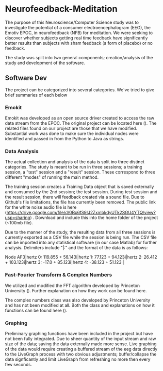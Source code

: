 # Neurofeedback-Meditation

The purpose of this Neuroscience/Computer Science study was to investigate the potential of a consumer electroencephalogram (EEG), the Emotiv EPOC, in neurofeedback (NFB) for meditation. We were seeking to discover whether
subjects getting real time feedback have significantly better results than subjects with sham feedback (a form of placebo) or no feedback.

The study was split into two general components; creation/analysis of the study and development of the software.  

## Software Dev

The project can be categorized into several categories. We've tried to give brief summaries of each below


### Emokit

Emokit was developed as an open source driver created to access the raw data stream from the EPOC. The original project can be located here (). The related files found on our project are those that we have modified. Substantial work was done to make sure the individual nodes were identified and passed in from the Python to Java as strings.

### Data Analysis

The actual collection and analysis of the data is split ino three distinct categories. The study is meant to be run in three sessions; a training session, a "test" session and a "result" session. These correspond to three different "modes" of running the main method.

The training session creates a Training Data object that is saved externally and consumed by the 2nd session; the test session. During test session and the result session, there will feedback created via a sound file. Due to Github's file limitations, the file has currently been removed. The public link for the white noise audio file is here (https://drive.google.com/file/d/0Bx6fS9IJ2ZxmbkdyUTk2SGU4YTQ/view?usp=sharing) . Download and include this into the home folder of the project (~100mb file). 

Due to the manner of the study, the resulting data from all three sessions is currently exported as a CSV file while the session is being run. The CSV file can be imported into any statistical software (in our case Matlab) for further analysis. Delimiters include "|:" and the format of the data is as follows:

Node AF3|hertz 0: 119.855 + 56.143i|hertz 1: 77.123 + 94.123i|hertz 2: 26.412 + 103.123i|hertz 3: -17.0 + 85.123i|hertz 4: -38.123 + 51.123i|


### Fast-Fourier Transform & Complex Numbers

We utilized and modified the FFT algorithm developed by Princeton University (). Further explanation on how they work can be found here.

The complex numbers class was also developed by Princeton University and has not been modified at all. Both the class and explanations on how it functions can be found here ().

### Graphing

Preliminary graphing functions have been included in the project but have not been fully integrated. Due to sheer quantity of the input stream and raw size of the data; saving the data externally made more sense. Live graphing of the data would require creating a buffered stream of the eeg data directly to the LiveGraph process with two obvious adjustments; buffer/collapse the data signficantly and limit LiveGraph from refreshing no more then every few seconds.